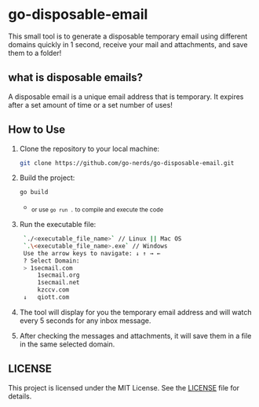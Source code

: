 # go-disposable-email

This small tool is to generate a disposable temporary email using different domains quickly in 1 second, receive your mail and attachments, and save them to a folder!

## what is disposable emails?
A disposable email is a unique email address that is temporary. It expires after a set amount of time or a set number of uses!

## How to Use

1. Clone the repository to your local machine:
    ```bash
    git clone https://github.com/go-nerds/go-disposable-email.git
    ```

2. Build the project:
   ```bash
   go build
   ```
   - <sub> or use `go run .` to compile and execute the code </sub>
3. Run the executable file: 
   ```bash
    `./<executable_file_name>` // Linux || Mac OS
    `.\<executable_file_name>.exe` // Windows
    Use the arrow keys to navigate: ↓ ↑ → ←
    ? Select Domain:
    > 1secmail.com
        1secmail.org
        1secmail.net
        kzccv.com
    ↓   qiott.com

   ```
4. The tool will display for you the temporary email address and will watch every 5 seconds for any inbox message.
5. After checking the messages and attachments, it will save them in a file in the same selected domain.
## LICENSE

This project is licensed under the MIT License. See the [LICENSE](https://github.com/go-nerds/go-disposable-email/blob/main/LICENSE) file for details.
